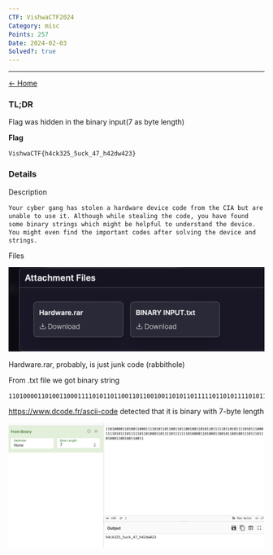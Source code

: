 ```yaml
---
CTF: VishwaCTF2024
Category: misc
Points: 257
Date: 2024-02-03
Solved?: true
---
```

----
[<- Home](../../)
### TL;DR

Flag was hidden in the binary input(7 as byte length)

**Flag**

```
VishwaCTF{h4ck325_5uck_47_h42dw423}
```


### Details

Description

```
Your cyber gang has stolen a hardware device code from the CIA but are unable to use it. Although while stealing the code, you have found some binary strings which might be helpful to understand the device. You might even find the important codes after solving the device and strings.
```

Files

![](assets/files.png)

Hardware.rar, probably, is just junk code (rabbithole)

From .txt file we got binary string

```
110100001101001100011110101101100110110010011010110111110110101111010111000111101011101111101101000110111101111111010000110100011001011001001110111011010001100100110011
```

https://www.dcode.fr/ascii-code detected that it is binary with 7-byte length

![](assets/cc.png)
